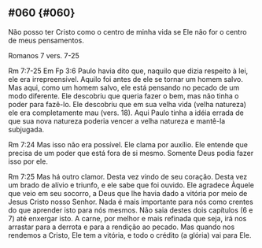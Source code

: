 ## #060 {#060}

Não posso ter Cristo como o centro de minha vida se Ele não for o centro de meus pensamentos.

Romanos 7 vers. 7-25

Rm 7:7-25 Em Fp 3:6 Paulo havia dito que, naquilo que dizia respeito à lei, ele era irrepreensível. Aquilo foi antes de ele se tornar um homem salvo. Mas aqui, como um homem salvo, ele está pensando no pecado de um modo diferente. Ele descobriu que queria fazer o bem, mas não tinha o poder para fazê-lo. Ele descobriu que em sua velha vida (velha natureza) ele era completamente mau (vers. 18). Aqui Paulo tinha a idéia errada de que sua nova natureza poderia vencer a velha natureza e mantê-la subjugada.

Rm 7:24 Mas isso não era possível. Ele clama por auxílio. Ele entende que precisa de um poder que está fora de si mesmo. Somente Deus podia fazer isso por ele.

Rm 7:25 Mas há outro clamor. Desta vez vindo de seu coração. Desta vez um brado de alívio e triunfo, e ele sabe que foi ouvido. Ele agradece Àquele que veio em seu socorro, a Deus que lhe havia dado a vitória por meio de Jesus Cristo nosso Senhor. Nada é mais importante para nós como crentes do que aprender isto para nós mesmos. Não saia destes dois capítulos (6 e 7) até enxergar isto. A carne, por melhor e mais refinada que seja, irá nos arrastar para a derrota e para a rendição ao pecado. Mas quando nos rendemos a Cristo, Ele tem a vitória, e todo o crédito (a glória) vai para Ele.